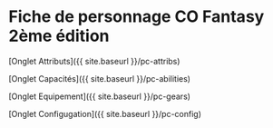 # Fiche de personnage CO Fantasy 2ème édition

[Onglet Attributs]({{ site.baseurl }}/pc-attribs)

[Onglet Capacités]({{ site.baseurl }}/pc-abilities)

[Onglet Equipement]({{ site.baseurl }}/pc-gears)

[Onglet Configugation]({{ site.baseurl }}/pc-config)